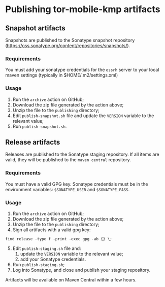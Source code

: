 # Publishing tor-mobile-kmp artifacts

## Snapshot artifacts

Snapshots are published to the Sonatype snapshot repository (https://oss.sonatype.org/content/repositories/snapshots/).

### Requirements

You must add your sonatype credentials for the `ossrh` server to your local maven settings (typically in $HOME/.m2/settings.xml)

### Usage

1. Run the `archive` action on GitHub;
2. Download the zip file generated by the action above;
3. Unzip the file to the `publishing` directory;
4. Edit `publish-snapshot.sh` file and update the `VERSION` variable to the relevant value;
5. Run `publish-snapshot.sh`.

## Release artifacts

Releases are published to the Sonatype staging repository. If all items are valid, they will be published to the `maven central` repository.

### Requirements

You must have a valid GPG key. Sonatype credentials must be in the environment variables: `$SONATYPE_USER` and `$SONATYPE_PASS`.

### Usage

1. Run the `archive` action on GitHub;
2. Download the zip file generated by the action above;
3. Unzip the file to the `publishing` directory;
4. Sign all artifacts with a valid gpg key: 
```shell
find release -type f -print -exec gpg -ab {} \;
```
5. Edit `publish-staging.sh` file and:
   1. update the `VERSION` variable to the relevant value;
   2. add your Sonatype credentials.
6. Run `publish-staging.sh`;
7. Log into Sonatype, and close and publish your staging repository.

Artifacts will be available on Maven Central within a few hours.

